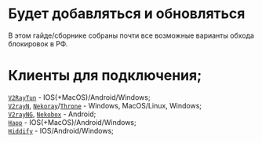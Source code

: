 # **Будет добавляться и обновляться**
В этом гайде/сборнике собраны почти все возможные варианты обхода блокировок в РФ.
# Клиенты для подключения;
[`V2RayTun`](https://v2raytun.me/) - IOS(+MacOS)/Android/Windows;\
[`V2rayN`](https://v2rayn.xyz/), [`Nekoray`](https://nekoray.org)/[`Throne`](https://github.com/throneproj/Throne) - Windows, MacOS/Linux, Windows;\
[`V2rayNG`](https://github.com/2dust/v2rayNG), [`Nekobox`](https://getnekobox.com/) - Android;\
[`Happ`](https://www.happ.su) - IOS(+MacOS)/Android/Windows;\
[`Hiddify`](https://hiddify.com/) - IOS/Android/Windows;

